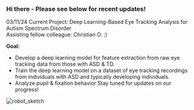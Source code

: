 ### Hi there - Please see below for recent updates!

03/11/24 Current Project: Deep Learning-Based Eye Tracking Analysis for Autism Spectrum Disorder  <br />
Assisting fellow colleague: Christian O. :) 

**Goal:**
+ Develop a deep learning model for feature extraction from raw eye tracking data from those with ASD & TD.
+ Train the deep learning model on a dataset of eye tracking recordings from individuals with ASD and typically developing individuals.
+ Analyze pupil & fixation behavior
Stay tuned for updates on our progress!

![robot_sketch](https://github.com/cvillanue/cvillanue/assets/100804248/e12d62ac-44b1-4785-9bdb-6f566161e877)
